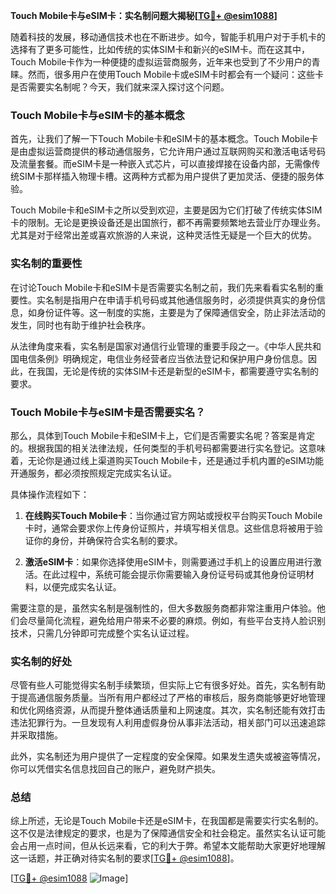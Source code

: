 **Touch Mobile卡与eSIM卡：实名制问题大揭秘[[TG💪+ @esim1088](https://t.me/s/esim1088)]**

随着科技的发展，移动通信技术也在不断进步。如今，智能手机用户对于手机卡的选择有了更多可能性，比如传统的实体SIM卡和新兴的eSIM卡。而在这其中，Touch Mobile卡作为一种便捷的虚拟运营商服务，近年来也受到了不少用户的青睐。然而，很多用户在使用Touch Mobile卡或eSIM卡时都会有一个疑问：这些卡是否需要实名制呢？今天，我们就来深入探讨这个问题。

### Touch Mobile卡与eSIM卡的基本概念

首先，让我们了解一下Touch Mobile卡和eSIM卡的基本概念。Touch Mobile卡是由虚拟运营商提供的移动通信服务，它允许用户通过互联网购买和激活电话号码及流量套餐。而eSIM卡是一种嵌入式芯片，可以直接焊接在设备内部，无需像传统SIM卡那样插入物理卡槽。这两种方式都为用户提供了更加灵活、便捷的服务体验。

Touch Mobile卡和eSIM卡之所以受到欢迎，主要是因为它们打破了传统实体SIM卡的限制。无论是更换设备还是出国旅行，都不再需要频繁地去营业厅办理业务。尤其是对于经常出差或喜欢旅游的人来说，这种灵活性无疑是一个巨大的优势。

### 实名制的重要性

在讨论Touch Mobile卡和eSIM卡是否需要实名制之前，我们先来看看实名制的重要性。实名制是指用户在申请手机号码或其他通信服务时，必须提供真实的身份信息，如身份证件等。这一制度的实施，主要是为了保障通信安全，防止非法活动的发生，同时也有助于维护社会秩序。

从法律角度来看，实名制是国家对通信行业管理的重要手段之一。《中华人民共和国电信条例》明确规定，电信业务经营者应当依法登记和保护用户身份信息。因此，在我国，无论是传统的实体SIM卡还是新型的eSIM卡，都需要遵守实名制的要求。

### Touch Mobile卡与eSIM卡是否需要实名？

那么，具体到Touch Mobile卡和eSIM卡上，它们是否需要实名呢？答案是肯定的。根据我国的相关法律法规，任何类型的手机号码都需要进行实名登记。这意味着，无论你是通过线上渠道购买Touch Mobile卡，还是通过手机内置的eSIM功能开通服务，都必须按照规定完成实名认证。

具体操作流程如下：

1. **在线购买Touch Mobile卡**：当你通过官方网站或授权平台购买Touch Mobile卡时，通常会要求你上传身份证照片，并填写相关信息。这些信息将被用于验证你的身份，并确保符合实名制的要求。

2. **激活eSIM卡**：如果你选择使用eSIM卡，则需要通过手机上的设置应用进行激活。在此过程中，系统可能会提示你需要输入身份证号码或其他身份证明材料，以便完成实名认证。

需要注意的是，虽然实名制是强制性的，但大多数服务商都非常注重用户体验。他们会尽量简化流程，避免给用户带来不必要的麻烦。例如，有些平台支持人脸识别技术，只需几分钟即可完成整个实名认证过程。

### 实名制的好处

尽管有些人可能觉得实名制手续繁琐，但实际上它有很多好处。首先，实名制有助于提高通信服务质量。当所有用户都经过了严格的审核后，服务商能够更好地管理和优化网络资源，从而提升整体通话质量和上网速度。其次，实名制还能有效打击违法犯罪行为。一旦发现有人利用虚假身份从事非法活动，相关部门可以迅速追踪并采取措施。

此外，实名制还为用户提供了一定程度的安全保障。如果发生遗失或被盗等情况，你可以凭借实名信息找回自己的账户，避免财产损失。

### 总结

综上所述，无论是Touch Mobile卡还是eSIM卡，在我国都是需要实行实名制的。这不仅是法律规定的要求，也是为了保障通信安全和社会稳定。虽然实名认证可能会占用一点时间，但从长远来看，它的利大于弊。希望本文能帮助大家更好地理解这一话题，并正确对待实名制的要求[[TG💪+ @esim1088](https://t.me/s/esim1088)]。

[[TG💪+ @esim1088](https://t.me/s/esim1088) ![Image](https://i.postimg.cc/4NQfJmqS/Snipaste-2025-05-13-00-14-12.png)]